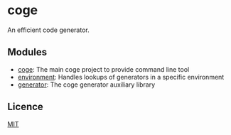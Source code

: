 # coge

An efficient code generator.

## Modules

- [coge](packages/coge): The main coge project to provide command line tool
- [environment](packages/environment): Handles lookups of generators in a
  specific environment
- [generator](packages/generator): The coge generator auxiliary library

## Licence

[MIT](LICENSE)
